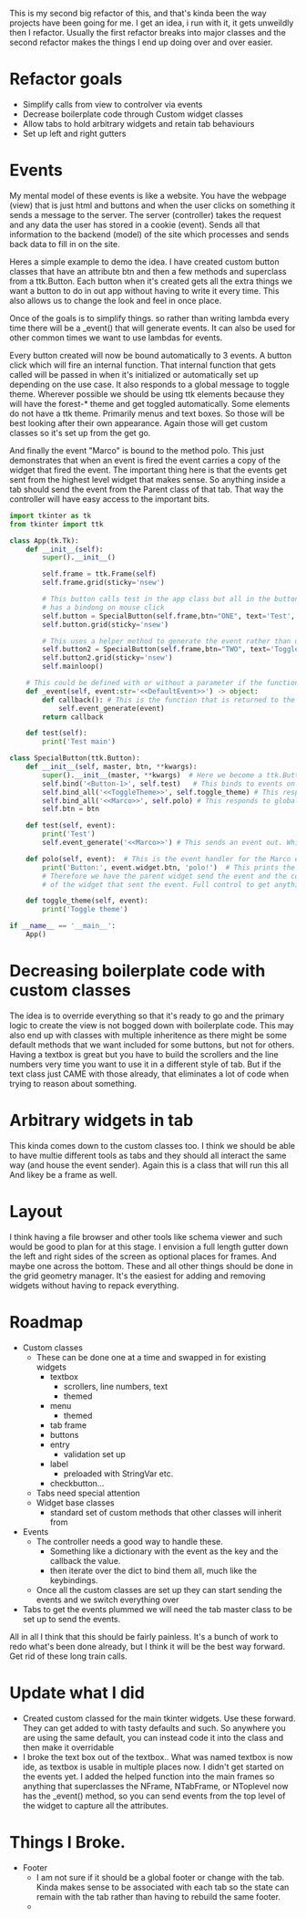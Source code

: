 This is my second big refactor of this, and that's kinda been the way projects have been going for me. I get an idea, i run with it, it gets unweildly then I refactor. Usually the first refactor breaks into major classes and the second refactor makes the things I end up doing over and over easier. 

# Refactor goals
- Simplify calls from view to controlver via events
- Decrease boilerplate code through Custom widget classes
- Allow tabs to hold arbitrary widgets and retain tab behaviours
- Set up left and right gutters
  
# Events

My mental model of these events is like a website. You have the webpage (view) that is just html and buttons and when the user clicks on something it sends a message to the server. The server (controller) takes the request and any data the user has stored in a cookie (event). Sends all that information to the backend (model) of the site which processes and sends back data to fill in on the site. 

Heres a simple example to demo the idea. I have created custom button classes that have an attribute btn and then a few methods and superclass from a ttk.Button. Each button when it's created gets all the extra things we want a button to do in out app without having to write it every time. This also allows us to change the look and feel in once place. 

Once of the goals is to simplify things. so rather than writing lambda every time there will be a _event() that will generate events. It can also be used for other common times we want to use lambdas for events. 

Every button created will now be bound automatically to 3 events. A button click which will fire an internal function. That internal function that gets called will be passed in when it's initialized or automatically set up depending on the use case. It also responds to a global message to toggle theme. Wherever possible we should be using ttk elements because they will have the forest-* theme and get toggled automatically. Some elements do not have a ttk theme. Primarily menus and text boxes. So those will be best looking after their own appearance. Again those will get custom classes so it's set up from the get go. 

And finally the event "Marco" is bound to the method polo. This just demonstrates that when an event is fired the event carries a copy of the widget that fired the event. The important thing here is that the events get sent from the highest level widget that makes sense. So anything inside a tab should send the event from the Parent class of that tab. That way the controller will have easy access to the important bits. 

``` python 
import tkinter as tk
from tkinter import ttk

class App(tk.Tk):
    def __init__(self):
        super().__init__()

        self.frame = ttk.Frame(self)
        self.frame.grid(sticky='nsew')

        # This button calls test in the app class but all in the button class because it
        # has a bindong on mouse click 
        self.button = SpecialButton(self.frame,btn="ONE", text='Test', command=self.test)
        self.button.grid(sticky='nsew')

        # This uses a helper method to generate the event rather than using a lambda expression
        self.button2 = SpecialButton(self.frame,btn="TWO", text='Toggle theme', command=self._event('<<ToggleTheme>>'))
        self.button2.grid(sticky='nsew')
        self.mainloop()

    # This could be defined with or without a parameter if the function was only ever sending one event. 
    def _event(self, event:str='<<DefaultEvent>>') -> object:
        def callback(): # This is the function that is returned to the caller
            self.event_generate(event)
        return callback 

    def test(self):
        print('Test main')

class SpecialButton(ttk.Button):
    def __init__(self, master, btn, **kwargs):
        super().__init__(master, **kwargs)  # Here we become a ttk.Button
        self.bind('<Button-1>', self.test)   # This binds to events on itself
        self.bind_all('<<ToggleTheme>>', self.toggle_theme) # This responds to global events
        self.bind_all('<<Marco>>', self.polo) # This responds to global events to demo the event sends widget
        self.btn = btn

    def test(self, event):
        print('Test')
        self.event_generate('<<Marco>>') # This sends an event out. Which gets picked up by the other buttons

    def polo(self, event):  # This is the event handler for the Marco event     
        print('Button:', event.widget.btn, 'polo!')  # This prints the button that sent the event 
        # Therefore we have the parent widget send the event and the controller has access to every attribute 
        # of the widget that sent the event. Full control to get anything to or from that class. 

    def toggle_theme(self, event):
        print('Toggle theme')

if __name__ == '__main__':
    App()
```

# Decreasing boilerplate code with custom classes

The idea is to override everything so that it's ready to go and the primary logic to create the view is not bogged down with boilerplate code. This may also end up with classes with multiple inheritence as there might be some default methods that we want included for some buttons, but not for others. 
Having a textbox is great but you have to build the scrollers and the line numbers very time you want to use it in a different style of tab. But if the text class just CAME with those already, that eliminates a lot of code when trying to reason about something. 

# Arbitrary widgets in tab
This kinda comes down to the custom classes too. I think we should be able to have multie different tools as tabs and they should all interact the same way (and house the event sender). Again this is a class that will run this all And likey be a frame as well. 

# Layout
I think having a file browser and other tools like schema viewer and such would be good to plan for at this stage. I envision a full length gutter down the left and right sides of the screen as optional places for frames. And maybe one across the bottom. These and all other things should be done in the grid geometry manager. It's the easiest for adding and removing widgets without having to repack everything.  

# Roadmap 

- Custom classes
  - These can be done one at a time and swapped in for existing widgets
    - textbox
      - scrollers, line numbers, text
      - themed
    - menu 
      - themed
    - tab frame
    - buttons
    - entry
      - validation set up
    - label
      - preloaded with StringVar etc.
    - checkbutton... 
  - Tabs need special attention
  - Widget base classes
    - standard set of custom methods that other classes will inherit from
- Events
  - The controller needs a good way to handle these.
    - Something like a dictionary with the event as the key and the callback the value.
    - then iterate over the dict to bind them all, much like the keybindings.
  - Once all the custom classes are set up they can start sending the events and we switch everything over
- Tabs to get the events plummed we will need the tab master class to be set up to send the events.

All in all I think that this should be fairly painless. It's a bunch of work to redo what's been done already, but I think it will be the best way forward. Get rid of these long train calls. 


# Update what I did 
- Created custom classed for the main tkinter widgets. Use these forward. They can get added to with tasty defaults and such. So anywhere you are using the same default, you can instead code it into the class and then make it overridable
- I broke the text box out of the textbox.. What was named textbox is now ide, as textbox is usable in multiple places now. I didn't get started on the events yet. I added the helped function into the main frames so anything that superclasses the NFrame, NTabFrame, or NToplevel now has the _event() method, so you can send events from the top level of the widget to capture all the attributes.


# Things I Broke. 

- Footer
  - I am not sure if it should be a global footer or change with the tab. Kinda makes sense to be associated with each tab so the state can remain with the tab rather than having to rebuild the same footer. 
  - 